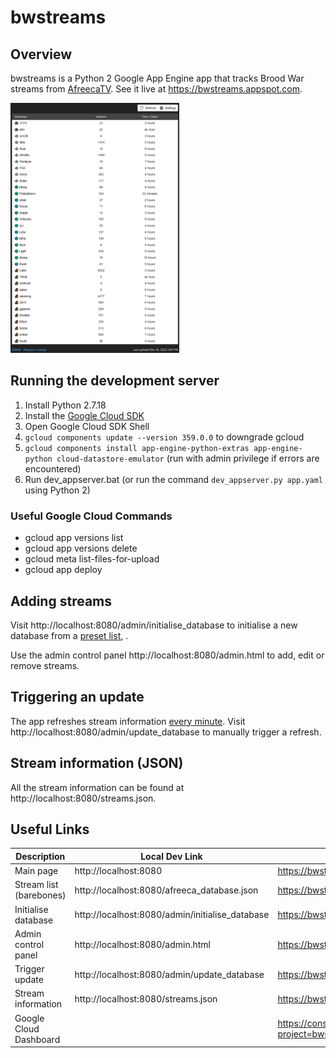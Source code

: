 # bwstreams

## Overview

bwstreams is a Python 2 Google App Engine app that tracks Brood War streams from [AfreecaTV](http://afreecatv.com). See it live at https://bwstreams.appspot.com.

[<img src="demo.png" height=400>](demo.png)

## Running the development server

1. Install Python 2.7.18
2. Install the [Google Cloud SDK](https://cloud.google.com/appengine/docs/standard/python/download)
3. Open Google Cloud SDK Shell
4. `gcloud components update --version 359.0.0` to downgrade gcloud
5. `gcloud components install app-engine-python-extras app-engine-python cloud-datastore-emulator` (run with admin privilege if errors are encountered)
6. Run dev_appserver.bat (or run the command `dev_appserver.py app.yaml` using Python 2)

### Useful Google Cloud Commands

- gcloud app versions list
- gcloud app versions delete
- gcloud meta list-files-for-upload
- gcloud app deploy

## Adding streams

Visit http://localhost:8080/admin/initialise_database to initialise a new database from a [preset list](afreeca_database.json), .

Use the admin control panel http://localhost:8080/admin.html to add, edit or remove streams.

## Triggering an update

The app refreshes stream information [every minute](cron.yaml). Visit http://localhost:8080/admin/update_database to manually trigger a refresh.

## Stream information (JSON)

All the stream information can be found at http://localhost:8080/streams.json.

## Useful Links

| Description             | Local Dev Link                                  | Hosted Link                                                       |
| ----------------------- | ----------------------------------------------- | ----------------------------------------------------------------- |
| Main page               | http://localhost:8080                           | https://bwstreams.appspot.com                                     |
| Stream list (barebones) | http://localhost:8080/afreeca_database.json     | https://bwstreams.appspot.com/afreeca_database.json               |
| Initialise database     | http://localhost:8080/admin/initialise_database | https://bwstreams.appspot.com/admin/initialise_database           |
| Admin control panel     | http://localhost:8080/admin.html                | https://bwstreams.appspot.com/admin.html                          |
| Trigger update          | http://localhost:8080/admin/update_database     | https://bwstreams.appspot.com/admin/update_database               |
| Stream information      | http://localhost:8080/streams.json              | https://bwstreams.appspot.com/streams.json                        |
| Google Cloud Dashboard  |                                                 | https://console.cloud.google.com/home/dashboard?project=bwstreams |
